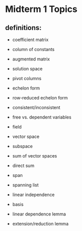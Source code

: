 # Midterm 1 Topics

## definitions:

- coefficient matrix
- column of constants
- augmented matrix
- solution space
- pivot columns
- echelon form
- row-reduced echelon form
- consistent/inconsistent
- free vs. dependent variables

- field
- vector space
- subspace
- sum of vector spaces
- direct sum

- span
- spanning list
- linear independence
- basis

- linear dependence lemma
- extension/reduction lemma
